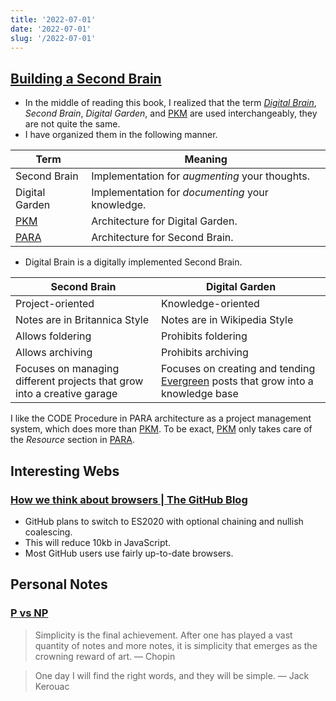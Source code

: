 ```yaml
---
title: '2022-07-01'
date: '2022-07-01'
slug: '/2022-07-01'
---
```


## [Building a Second Brain](../Areas/Building%20a%20Second%20Brain.md)

- In the middle of reading this book, I realized that the term _[Digital Brain](../Resources/Digital%20Brain.md)_, _Second Brain_, _Digital Garden_, and [PKM](../Areas/PKM.md) are used interchangeably, they are not quite the same.
- I have organized them in the following manner.

| Term                     | Meaning                                          |
| ------------------------ | ------------------------------------------------ |
| Second Brain             | Implementation for _augmenting_ your thoughts.   |
| Digital Garden           | Implementation for _documenting_ your knowledge. |
| [PKM](../Areas/PKM.md)   | Architecture for Digital Garden.                 |
| [PARA](../Areas/PARA.md) | Architecture for Second Brain.                   |

- Digital Brain is a digitally implemented Second Brain.

| Second Brain                                                            | Digital Garden                                                                                           |
| ----------------------------------------------------------------------- | -------------------------------------------------------------------------------------------------------- |
| Project-oriented                                                        | Knowledge-oriented                                                                                       |
| Notes are in Britannica Style                                           | Notes are in Wikipedia Style                                                                             |
| Allows foldering                                                        | Prohibits foldering                                                                                      |
| Allows archiving                                                        | Prohibits archiving                                                                                      |
| Focuses on managing different projects that grow into a creative garage | Focuses on creating and tending [Evergreen](../Resources/Evergreen.md) posts that grow into a knowledge base |

I like the CODE Procedure in PARA architecture as a project management system, which does more than [PKM](../Areas/PKM.md). To be exact, [PKM](../Areas/PKM.md) only takes care of the _Resource_ section in [PARA](../Areas/PARA.md).

## Interesting Webs

### [How we think about browsers | The GitHub Blog](https://github.blog/2022-06-10-how-we-think-about-browsers/)

- GitHub plans to switch to ES2020 with optional chaining and nullish coalescing.
- This will reduce 10kb in JavaScript.
- Most GitHub users use fairly up-to-date browsers.

## Personal Notes

### [P vs NP](../Areas/P%20vs%20NP.md)

> Simplicity is the final achievement. After one has played a vast quantity of notes and more notes, it is simplicity that emerges as the crowning reward of art. — Chopin

> One day I will find the right words, and they will be simple. — Jack Kerouac

